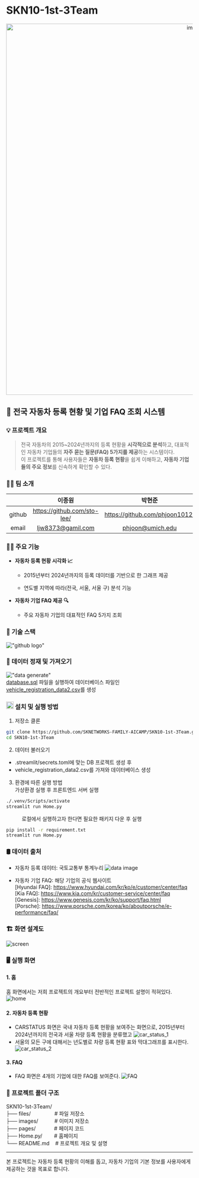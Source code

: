 # SKN10-1st-3Team

<div align="center">
  
  <img width="1000" alt="image" src="https://github.com/Jh-jaehyuk/Jh-jaehyuk.github.io/assets/126551524/7ea63fc3-95f0-44d5-a0f0-cf431cae34f1"> 
  
</div>

## 🚗 전국 자동차 등록 현황 및 기업 FAQ 조회 시스템

### 💡 프로젝트 개요

>전국 자동차의 2015~2024년까지의 등록 현황을 **시각적으로 분석**하고, 대표적인 자동차 기업들의 **자주 묻는 질문(FAQ) 5가지를 제공**하는 시스템이다.  
이 프로젝트를 통해 사용자들은 **자동차 등록 현황**을 쉽게 이해하고, **자동차 기업들의 주요 정보**를 신속하게 확인할 수 있다.

### 👯‍♂️ 팀 소개

||이종원|박현준|남궁승원|문승기|이태수|장윤홍|
|:---:|:---:|:----:|:-----:|:---:|:----:|:----:|
|github|https://github.com/sto-lee/|https://github.com/phjoon1012/|https://github.com/seungwon923/|https://github.com/tmdekd/|https://github.com/beartaesu/|https://github.com/yuuunong/|
|email|ljw8373@gamil.com|phjoon@umich.edu|dudalapfhd@gmail.com|moon010103@naver.com|beartaesu@naver.com|ccbb15379@naver.com

### 🧑‍💻 주요 기능

- **자동차 등록 현황 시각화 📈**

    - 2015년부터 2024년까지의 등록 데이터를 기반으로 한 그래프 제공

    - 연도별 지역에 따라(전국, 서울, 서울 구) 분석 기능   

- **자동차 기업 FAQ 제공 🔍**

    - 주요 자동차 기업의 대표적인 FAQ 5가지 조회

### 🔧 기술 스택

!["github logo"](./images/skill_stack.png)

### 💾 데이터 정재 및 가져오기

!["data generate"](./images/DBeaver.png)   
[database.sql](./files/sql.sql) 파일을 실행하여 데이터베이스 파일인 [vehicle_registration_data2.csv](./files/vehicle_registration_data2.csv)를 생성


### <img src="./images/install.png" width="20" height="20"/> 설치 및 실행 방법

1. 저장소 클론
```bash
git clone https://github.com/SKNETWORKS-FAMILY-AICAMP/SKN10-1st-3Team.git  
cd SKN10-1st-3Team
``` 

2. 데이터 불러오기
  - .streamlit/secrets.toml에 맞는 DB 프로젝트 생성 후
  - vehicle_registration_data2.csv를 가져와 데이터베이스 생성

3. 환경에 따른 실행 방법   
가상환경 실행 후 프론트엔드 서버 실행
```bash
./.venv/Scripts/activate   
streamlit run Home.py
```
&emsp;&emsp;&emsp;로컬에서 실행하고자 한다면 필요한 패키지 다운 후 실행
```bash
pip install -r requirement.txt   
streamlit run Home.py
```

### 🛢️ 데이터 출처

- 자동차 등록 데이터: 국토교통부 통계누리
![data image](./images/data_1.png)

- 자동차 기업 FAQ: 해당 기업의 공식 웹사이트   
\[Hyundai FAQ]: https://www.hyundai.com/kr/ko/e/customer/center/faq   
\[Kia FAQ]: https://www.kia.com/kr/customer-service/center/faq   
\[Genesis]: https://www.genesis.com/kr/ko/support/faq.html   
\[Porsche]: https://www.porsche.com/korea/ko/aboutporsche/e-performance/faq/   

### 🏗️ 화면 설계도

![screen](./images/screen.png)

### 🖥️ 실행 화면
#### 1. 홈   
홈 화면에서는 저희 프로젝트의 개요부터 전반적인 프로젝트 설명이 적혀있다.
![home](./images/screen_home.png)
#### 2. 자동차 등록 현황   
- CARSTATUS 화면은 국내 자동차 등록 현황을 보여주는 화면으로, 2015년부터 2024년까지의 전국과 서울 차량 등록 현황을 분류했고
![car_status_1](./images/screen_CARSTATUS.png)
- 서울의 모든 구에 대해서는 년도별로 차량 등록 현황 표와 막대그래프를 표시한다.
![car_status_2](./images/screen_CARSTATUS_1.png)
#### 3. FAQ   
- FAQ 화면은 4개의 기업에 대한 FAQ를 보여준다.
![FAQ](./images/screen_FAQ.png)

### 📁 프로젝트 폴더 구조

SKN10-1st-3Team/   
├── files/ &emsp;&emsp;&emsp;&emsp;&nbsp;# 파일 저장소   
├── images/ &emsp;&emsp;&nbsp;&nbsp;&nbsp;# 이미지 저장소  
├── pages/ &emsp;&emsp;&emsp;&nbsp;# 페이지 코드  
├── Home.py/ &emsp;&emsp;# 홈페이지   
└── README.md &nbsp;&nbsp;&nbsp;# 프로젝트 개요 및 설명

---
본 프로젝트는 자동차 등록 현황의 이해를 돕고, 자동차 기업의 기본 정보를 사용자에게 제공하는 것을 목표로 합니다.